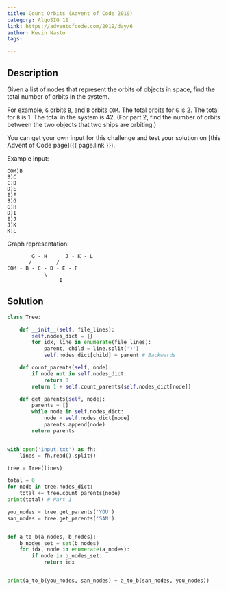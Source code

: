 ```yaml
---
title: Count Orbits (Advent of Code 2019)
category: AlgoSIG 11
link: https://adventofcode.com/2019/day/6
author: Kevin Nasto
tags:

---
```


## Description

Given a list of nodes that represent the orbits of objects in space, find the total number of orbits in the system.

For example, `G` orbits `B`, and `B` orbits `COM`. The total orbits for `G` is 2. The total for `B` is 1. The total in the system is 42. (For part 2, find the number of orbits between the two objects that two ships are orbiting.)

You can get your own input for this challenge and test your solution on [this Advent of Code page]({{ page.link }}).

Example input:
```
COM)B
B)C
C)D
D)E
E)F
B)G
G)H
D)I
E)J
J)K
K)L
```

Graph representation:
```
        G - H      J - K - L
   	   /       	/
COM - B - C - D - E - F
           	\
            	 I
```

## Solution

```python
class Tree:

    def __init__(self, file_lines):
        self.nodes_dict = {}
        for idx, line in enumerate(file_lines):
            parent, child = line.split(')')
            self.nodes_dict[child] = parent # Backwards

    def count_parents(self, node):
        if node not in self.nodes_dict:
            return 0
        return 1 + self.count_parents(self.nodes_dict[node])

    def get_parents(self, node):
        parents = []
        while node in self.nodes_dict:
            node = self.nodes_dict[node]
            parents.append(node)
        return parents


with open('input.txt') as fh:
    lines = fh.read().split()

tree = Tree(lines)

total = 0
for node in tree.nodes_dict:
    total += tree.count_parents(node)
print(total) # Part 1

you_nodes = tree.get_parents('YOU')
san_nodes = tree.get_parents('SAN')


def a_to_b(a_nodes, b_nodes):
    b_nodes_set = set(b_nodes)
    for idx, node in enumerate(a_nodes):
        if node in b_nodes_set:
            return idx


print(a_to_b(you_nodes, san_nodes) + a_to_b(san_nodes, you_nodes))
```
